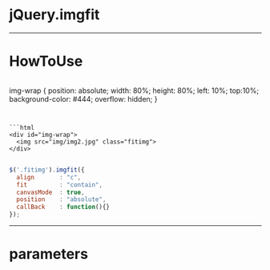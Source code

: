 
# jQuery.imgfit

---
# HowToUse
>  ```css
  img-wrap {
    position: absolute;
    width: 80%;
    height: 80%;
    left: 10%; top:10%;
    background-color: #444;
    overflow: hidden;
  }
  ```
  
  
  ```html
  <div id="img-wrap">
    <img src="img/img2.jpg" class="fitimg">
  </div>
  ```

  ```javascript
  
  $('.fitimg').imgfit({
    align       : "c", 
    fit         : "contain", 
    canvasMode  : true, 
    position    : "absolute", 
    callBack    : function(){} 
  });
  
  ```
---
# parameters





